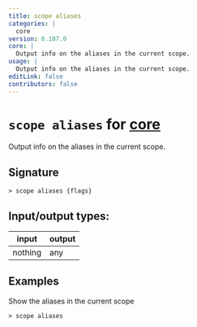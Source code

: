 ```yaml
---
title: scope aliases
categories: |
  core
version: 0.107.0
core: |
  Output info on the aliases in the current scope.
usage: |
  Output info on the aliases in the current scope.
editLink: false
contributors: false
---
```

<!-- This file is automatically generated. Please edit the command in https://github.com/nushell/nushell instead. -->

# `scope aliases` for [core](/commands/categories/core.md)

<div class='command-title'>Output info on the aliases in the current scope.</div>

## Signature

```> scope aliases {flags} ```


## Input/output types:

| input   | output |
| ------- | ------ |
| nothing | any    |
## Examples

Show the aliases in the current scope
```nu
> scope aliases

```
